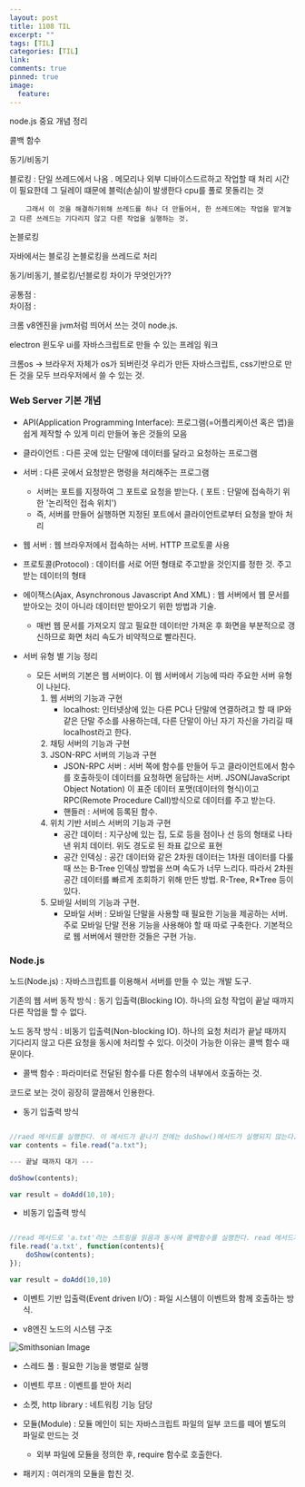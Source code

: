 ```yaml
---
layout: post
title: 1108 TIL
excerpt: ""
tags: [TIL]
categories: [TIL]
link:
comments: true
pinned: true
image:
  feature:
---
```


node.js 중요 개념 정리

콜백 함수

동기/비동기

블로킹 : 단일 쓰레드에서 나옴 . 메모리나 외부 디바이스드르하고 작업할 때 처리 시간이 필요한데 그 딜레이 떄문에 블럭(손실)이 발생한다 cpu를 풀로 못돌리는 것

        그래서 이 것을 해결하기위해 쓰레드를 하나 더 만들어서, 한 쓰레드에는 작업을 맡겨놓고 다른 쓰레드는 기다리지 않고 다른 작업을 실행하는 것.

논블로킹

자바에서는 블로깅 논블로킹을 쓰레드로 처리

동기/비동기, 블로킹/넌블로킹 차이가 무엇인가??

공통점 : <br />
차이점 :

크롬 v8엔진을 jvm처럼 띄어서 쓰는 것이 node.js.

electron 윈도우 ui를 자바스크립트로 만들 수 있는 프레임 워크

크롬os -> 브라우저 자체가 os가 되버린것 우리가 만든 자바스크립트, css기반으로 만든 것을 모두 브라우저에서 쓸 수 있는 것.

### Web Server 기본 개념

* API(Application Programming Interface): 프로그램(=어플리케이션 혹은 앱)을 쉽게 제작할 수 있게 미리 만들어 놓은 것들의 모음
* 클라이언트 : 다른 곳에 있는 단말에 데이터를 달라고 요청하는 프로그램
* 서버 : 다른 곳에서 요청받은 명령을 처리해주는 프로그램
    * 서버는 포트를 지정하여 그 포트로 요청을 받는다. ( 포트 : 단말에 접속하기 위한 '논리적인 접속 위치')
    * 즉, 서버를 만들어 실행하면 지정된 포트에서 클라이언트로부터 요청을 받아 처리
* 웹 서버 : 웹 브라우저에서 접속하는 서버. HTTP 프로토콜 사용
* 프로토콜(Protocol) : 데이터를 서로 어떤 형태로 주고받을 것인지를 정한 것. 주고받는 데이터의 형태
* 에이잭스(Ajax, Asynchronous Javascript And XML) : 웹 서버에서 웹 문서를 받아오는 것이 아니라 데이터만 받아오기 위한 방법과 기술.
    * 매번 웹 문서를 가져오지 않고 필요한 데이터만 가져온 후 화면을 부분적으로 갱신하므로 화면 처리 속도가 비약적으로 빨라진다.

* 서버 유형 별 기능 정리
    * 모든 서버의 기본은 웹 서버이다. 이 웹 서버에서 기능에 따라 주요한 서버 유형이 나뉜다.
        1. 웹 서버의 기능과 구현
            * localhost: 인터넷상에 있는 다른 PC나 단말에 연결하려고 할 때 IP와 같은 단말 주소를 사용하는데, 다른 단말이 아닌 자기 자신을 가리길 때 localhost라고 한다.
        2. 채팅 서버의 기능과 구현
        3. JSON-RPC 서버의 기능과 구현
            * JSON-RPC 서버 : 서버 쪽에 함수를 만들어 두고 클라이언트에서 함수를 호출하듯이 데이터를 요청하면 응답하는 서버. JSON(JavaScript Object Notation) 이 표준 데이터 포맷(데이터의 형식)이고 RPC(Remote Procedure Call)방식으로 데이터를 주고 받는다.
            * 핸들러 : 서버에 등록된 함수.
        4. 위치 기반 서비스 서버의 기능과 구현
            * 공간 데이터 : 지구상에 있는 집, 도로 등을 점이나 선 등의 형태로 나타낸 위치 데이터. 위도 경도로 된 좌표 값으로 표현
            * 공간 인덱싱 : 공간 데이터와 같은 2차원 데이터는 1차원 데이터를 다룰 때 쓰는 B-Tree 인덱싱 방법을 쓰며 속도가 너무 느리다. 따라서 2차원 공간 데이터를 빠르게 조회하기 위해 만든 방법. R-Tree, R*Tree 등이 있다.
        5. 모바일 서비의 기능과 구현.
            * 모바일 서버 : 모바일 단말을 사용할 때 필요한 기능을 제공하는 서버. 주로 모바일 단말 전용 기능을 사용해야 할 때 따로 구축한다. 기본적으로 웹 서버에서 웬만한 것들은 구현 가능.

### Node.js

노드(Node.js) : 자바스크립트를 이용해서 서버를 만들 수 있는 개발 도구.

기존의 웹 서버 동작 방식 : 동기 입출력(Blocking IO). 하나의 요청 작업이 끝날 때까지 다른 작업을 할 수 없다.

노드 동작 방식 : 비동기 입출력(Non-blocking IO). 하나의 요청 처리가 끝날 때까지 기다리지 않고 다른 요청을 동시에 처리할 수 있다. 이것이 가능한 이유는 콜백 함수 때문이다.

* 콜백 함수 : 파라미터로 전달된 함수를 다른 함수의 내부에서 호출하는 것.

코드로 보는 것이 굉장히 깔끔해서 인용한다.

* 동기 입출력 방식

~~~ javascript

//raed 메서드를 실행한다. 이 메서드가 끝나기 전에는 doShow()메서드가 실행되지 않는다.
var contents = file.read("a.txt");

--- 끝날 때까지 대기 ---

doShow(contents);

var result = doAdd(10,10);

~~~

* 비동기 입출력 방식

~~~ javascript

//read 메서드로 'a.txt'라는 스트링을 읽음과 동시에 콜백함수를 실행한다. read 메서드가 끝났던 끝나지 않았던 콜백 함수는 doShow(contents)를 실행한다. 따라서 위의 예와 달리 read 메서드 작업 종료를 기다리지 않고 doShow()메서드를 실행하면서 동시에 두 가지 작업을 할 수 있는 것이다.
file.read('a.txt', function(contents){
    doShow(contents);
});

var result = doAdd(10,10)

~~~

* 이벤트 기반 입출력(Event driven I/O) : 파일 시스템이 이벤트와 함께 호출하는 방식.

* v8엔진 노드의 시스템 구조

![Smithsonian Image](http://wildpup.cafe24.com/wp-content/uploads/2014/07/nodejsarch.png)

* 스레드 풀 : 필요한 기능을 병렬로 실행
* 이벤트 루프 : 이벤트를 받아 처리
* 소켓, http library : 네트워킹 기능 담당

* 모듈(Module) : 모듈 메인이 되는 자바스크립트 파일의 일부 코드를 떼어 별도의 파일로 만드는 것
    - 외부 파일에 모듈을 정의한 후, require 함수로 호출한다.
* 패키지 : 여러개의 모듈을 합친 것.







